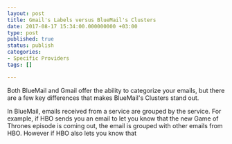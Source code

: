 ```yaml
---
layout: post
title: Gmail's Labels versus BlueMail's Clusters
date: 2017-08-17 15:34:00.000000000 +03:00
type: post
published: true
status: publish
categories:
- Specific Providers
tags: []

---
```




Both BlueMail and Gmail offer the ability to categorize your emails, but there are a few key differences that makes BlueMail's Clusters stand out.

In BlueMail, emails received from a service are grouped by the service. For example, if HBO sends you an email to let you know that the new Game of Thrones episode is coming out, the email is grouped with other emails from HBO. However if HBO also lets you know that